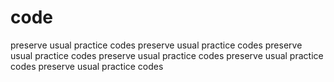 code
====

preserve usual  practice codes 
preserve usual  practice codes 
preserve usual  practice codes 
preserve usual  practice codes 
preserve usual  practice codes 
preserve usual  practice codes 

